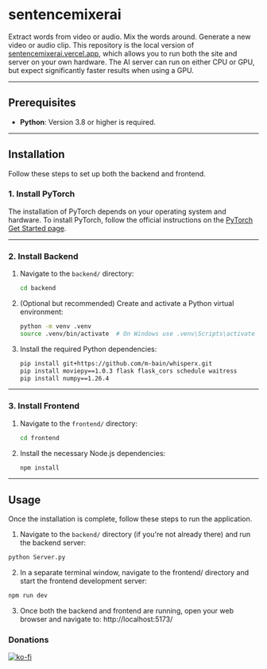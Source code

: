 # sentencemixerai

Extract words from video or audio. Mix the words around. Generate a new video or audio clip.
This repository is the local version of [sentencemixerai.vercel.app](https://sentencemixerai.vercel.app), which allows you to run both the site and server on your own hardware. The AI server can run on either CPU or GPU, but expect significantly faster results when using a GPU.

---

## Prerequisites

- **Python**: Version 3.8 or higher is required.

---

## Installation

Follow these steps to set up both the backend and frontend.

### 1. Install PyTorch

The installation of PyTorch depends on your operating system and hardware. To install PyTorch, follow the official instructions on the [PyTorch Get Started page](https://pytorch.org/get-started/locally/).

---

### 2. Install Backend

1. Navigate to the `backend/` directory:
    ```bash
    cd backend
    ```

2. (Optional but recommended) Create and activate a Python virtual environment:
    ```bash
    python -m venv .venv
    source .venv/bin/activate  # On Windows use .venv\Scripts\activate
    ```

3. Install the required Python dependencies:
    ```bash
    pip install git+https://github.com/m-bain/whisperx.git
    pip install moviepy==1.0.3 flask flask_cors schedule waitress
    pip install numpy==1.26.4
    ```

---

### 3. Install Frontend

1. Navigate to the `frontend/` directory:
    ```bash
    cd frontend
    ```

2. Install the necessary Node.js dependencies:
    ```bash
    npm install
    ```

---

## Usage

Once the installation is complete, follow these steps to run the application.

1. Navigate to the `backend/` directory (if you're not already there) and run the backend server:

```bash
python Server.py
```

2. In a separate terminal window, navigate to the frontend/ directory and start the frontend development server:
```bash
npm run dev
```

3. Once both the backend and frontend are running, open your web browser and navigate to:
http://localhost:5173/

### Donations
[![ko-fi](https://ko-fi.com/img/githubbutton_sm.svg)](https://ko-fi.com/E1E616MPXB)

